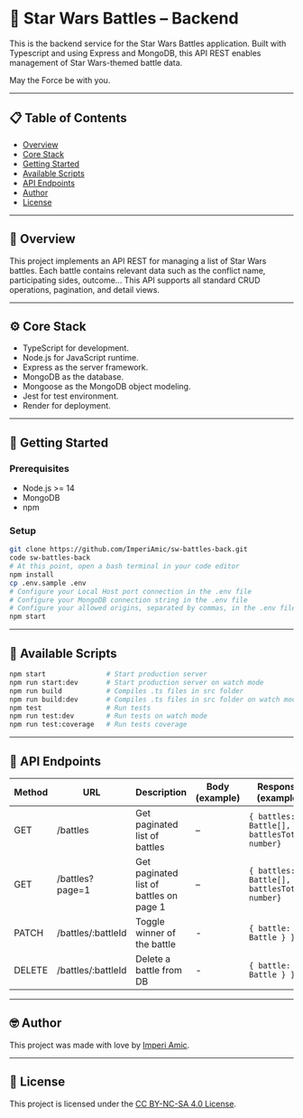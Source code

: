 # 🌌 Star Wars Battles – Backend

This is the backend service for the Star Wars Battles application. Built with Typescript and using Express and MongoDB, this API REST enables management of Star Wars-themed battle data.

May the Force be with you.

---

## 📋 Table of Contents

- [Overview](#-overview)
- [Core Stack](#️-core-stack)
- [Getting Started](#-getting-started)
- [Available Scripts](#-available-scripts)
- [API Endpoints](#-api-endpoints)
- [Author](#-author)
- [License](#-license)

---

## 📖 Overview

This project implements an API REST for managing a list of Star Wars battles. Each battle contains relevant data such as the conflict name, participating sides, outcome... This API supports all standard CRUD operations, pagination, and detail views.

---

## ⚙️ Core Stack

- TypeScript for development.
- Node.js for JavaScript runtime.
- Express as the server framework.
- MongoDB as the database.
- Mongoose as the MongoDB object modeling.
- Jest for test environment.
- Render for deployment.

---

## 🚀 Getting Started

### Prerequisites

- Node.js >= 14
- MongoDB
- npm

### Setup

```bash
git clone https://github.com/ImperiAmic/sw-battles-back.git
code sw-battles-back
# At this point, open a bash terminal in your code editor
npm install
cp .env.sample .env
# Configure your Local Host port connection in the .env file
# Configure your MongoDB connection string in the .env file
# Configure your allowed origins, separated by commas, in the .env file
npm start
```

---

## 📜 Available Scripts

```bash
npm start               # Start production server
npm run start:dev       # Start production server on watch mode
npm run build           # Compiles .ts files in src folder
npm run build:dev       # Compiles .ts files in src folder on watch mode
npm test                # Run tests
npm run test:dev        # Run tests on watch mode
npm run test:coverage   # Run tests coverage

```

---

## 📡 API Endpoints

| Method | URL                | Description                             | Body (example) | Response (example)                           |
| ------ | ------------------ | --------------------------------------- | -------------- | -------------------------------------------- |
| GET    | /battles           | Get paginated list of battles           | –              | `{ battles: Battle[], battlesTotal: number}` |
| GET    | /battles?page=1    | Get paginated list of battles on page 1 | –              | `{ battles: Battle[], battlesTotal: number}` |
| PATCH  | /battles/:battleId | Toggle winner of the battle             | -              | `{ battle: { Battle } }`                     |
| DELETE | /battles/:battleId | Delete a battle from DB                 | -              | `{ battle: { Battle } }`                     |

---

## 🤓 Author

This project was made with love by [Imperi Amic](https://www.imperiamic.com/).

---

## 📄 License

This project is licensed under the [CC BY-NC-SA 4.0 License](./LICENSE).
